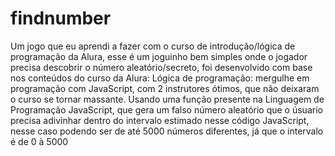 # findnumber
Um jogo que eu aprendi a fazer com o curso de introdução/lógica de programação da Alura, esse é um joguinho bem simples onde o jogador precisa descobrir o número aleatório/secreto, foi desenvolvido com base nos conteúdos do curso da Alura: Lógica de programação: mergulhe em programação com JavaScript, com 2 instrutores ótimos, que não deixaram o curso se tornar massante. Usando uma função presente na Linguagem de Programação JavaScript, que gera um falso número aleatório que o úsuario precisa adivinhar dentro do intervalo estimado nesse código JavaScript, nesse caso podendo ser de até 5000 números diferentes, já que o intervalo é de 0 à 5000  
